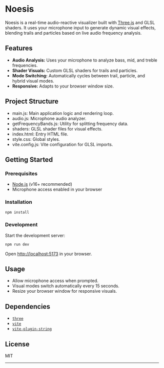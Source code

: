 # Noesis

Noesis is a real-time audio-reactive visualizer built with [Three.js](https://threejs.org/) and GLSL shaders. It uses your microphone input to generate dynamic visual effects, blending trails and particles based on live audio frequency analysis.

## Features

- **Audio Analysis:** Uses your microphone to analyze bass, mid, and treble frequencies.
- **Shader Visuals:** Custom GLSL shaders for trails and particles.
- **Mode Switching:** Automatically cycles between trail, particle, and hybrid visual modes.
- **Responsive:** Adapts to your browser window size.

## Project Structure

- main.js: Main application logic and rendering loop.
- audio.js: Microphone audio analyzer.
- getFrequencyBands.js: Utility for splitting frequency data.
- shaders: GLSL shader files for visual effects.
- index.html: Entry HTML file.
- style.css: Global styles.
- vite.config.js: Vite configuration for GLSL imports.

## Getting Started

### Prerequisites

- [Node.js](https://nodejs.org/) (v16+ recommended)
- Microphone access enabled in your browser

### Installation

```sh
npm install
```

### Development

Start the development server:

```sh
npm run dev
```

Open [http://localhost:5173](http://localhost:5173) in your browser.

## Usage

- Allow microphone access when prompted.
- Visual modes switch automatically every 15 seconds.
- Resize your browser window for responsive visuals.

## Dependencies

- [`three`](https://www.npmjs.com/package/three)
- [`vite`](https://vitejs.dev/)
- [`vite-plugin-string`](https://www.npmjs.com/package/vite-plugin-string)

## License

MIT

---
